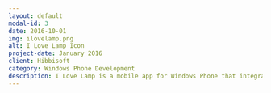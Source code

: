 ```yaml
---
layout: default
modal-id: 3
date: 2016-10-01
img: ilovelamp.png
alt: I Love Lamp Icon
project-date: January 2016
client: Hibbisoft
category: Windows Phone Development
description: I Love Lamp is a mobile app for Windows Phone that integrates with Tellstick .NET from Telldus Technologies AB. It lets the user turn on your lights and control your blinds. It is also possible to monitor different sensors around your house. It makes your house smarter with functions like turning a lamp on with NFC. It is available in the Windows Store.
---
```

